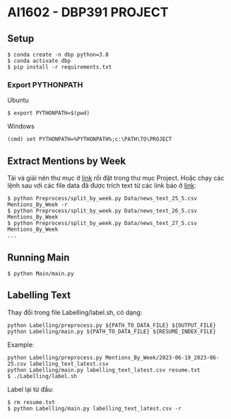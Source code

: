 # AI1602 - DBP391 PROJECT

## Setup
```
$ conda create -n dbp python=3.8
$ conda activate dbp
$ pip install -r requirements.txt
```
### Export PYTHONPATH
Ubuntu
```
$ export PYTHONPATH=$(pwd)
```
Windows
```
(cmd) set PYTHONPATH=%PYTHONPATH%;c:\PATH\TO\PROJECT
```
## Extract Mentions by Week
Tải và giải nén thư mục ở [link](https://drive.google.com/file/d/1SNaYdNTq7DUc-M_o3afE1ciY_mY8tRHX/view?usp=drive_link) rồi đặt trong thư mục Project.
Hoặc chạy các lệnh sau với các file data đã được trích text từ các link báo ở [link](https://drive.google.com/drive/folders/15rWZJ4H4skCWS1y7iLZKf3UxEhMOjQAK?usp=drive_link):
```
$ python Preprocess/split_by_week.py Data/news_text_25_5.csv Mentions_By_Week -r
$ python Preprocess/split_by_week.py Data/news_text_26_5.csv Mentions_By_Week
$ python Preprocess/split_by_week.py Data/news_text_27_5.csv Mentions_By_Week 
...
```

## Running Main
```
$ python Main/main.py
```

## Labelling Text
Thay đổi trong file Labelling/label.sh, có dạng:
```
python Labelling/preprocess.py ${PATH_TO_DATA_FILE} ${OUTPUT_FILE}
python Labelling/main.py ${PATH_TO_DATA_FILE} ${RESUME_INDEX_FILE}
```

Example: 
``` 
python Labelling/preprocess.py Mentions_By_Week/2023-06-19_2023-06-25.csv labelling_text_latest.csv
python Labelling/main.py labelling_text_latest.csv resume.txt
$ ./Labelling/label.sh
```
Label lại từ đầu:
``` 
$ rm resume.txt
$ python Labelling/main.py labelling_text_latest.csv -r
```
